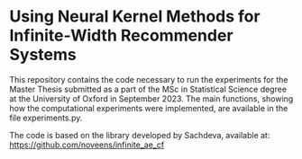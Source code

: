# Using Neural Kernel Methods for Infinite-Width Recommender Systems

This repository contains the code necessary to run the experiments for the Master Thesis submitted as a part of the MSc in Statistical Science degree at the University of Oxford in September 2023. The main functions, showing how the computational experiments were implemented, are available in the file experiments.py.

The code is based on the library developed by Sachdeva, available at: https://github.com/noveens/infinite_ae_cf

